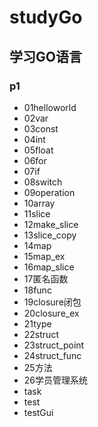 # studyGo

## 学习GO语言

### p1
- 01helloworld
- 02var
- 03const
- 04int
- 05float
- 06for
- 07if
- 08switch
- 09operation
- 10array
- 11slice
- 12make_slice
- 13slice_copy
- 14map
- 15map_ex
- 16map_slice
- 17匿名函数
- 18func
- 19closure闭包
- 20closure_ex
- 21type
- 22struct
- 23struct_point
- 24struct_func
- 25方法
- 26学员管理系统
- task
- test
- testGui

